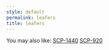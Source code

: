 ```yaml
---
style: default
permalink: leafers
title: leafers
---
```

You may also like:
[SCP-1440](http://scp-wiki.net/scp-1440)
[SCP-920](http://scp-wiki.net/scp-920)